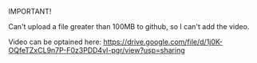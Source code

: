 IMPORTANT!

Can't upload a file greater than 100MB to github, so I can't add the video.

Video can be optained here: https://drive.google.com/file/d/1j0K-OQfeTZxCL9n7P-F0z3PDD4vI-pgr/view?usp=sharing
